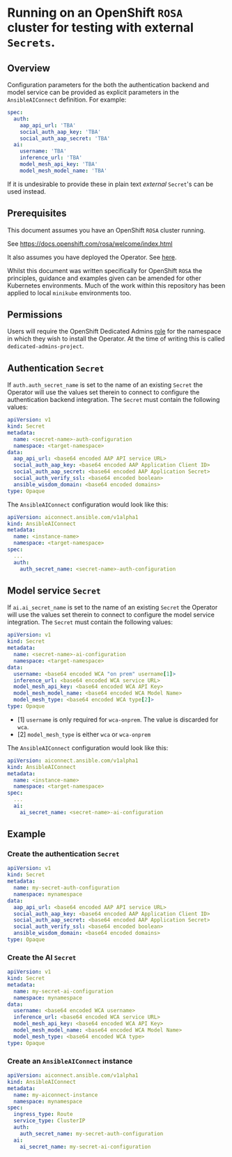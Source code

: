 # Running on an OpenShift `ROSA` cluster for testing with external `Secrets`.

## Overview

Configuration parameters for the both the authentication backend and model service can be provided as explicit parameters in the `AnsibleAIConnect` definition. For example:
```yaml
spec:
  auth:
    aap_api_url: 'TBA'
    social_auth_aap_key: 'TBA'
    social_auth_aap_secret: 'TBA'
  ai:
    username: 'TBA'
    inference_url: 'TBA'
    model_mesh_api_key: 'TBA'
    model_mesh_model_name: 'TBA'
```
If it is undesirable to provide these in plain text _external_ `Secret`'s can be used instead.

## Prerequisites

This document assumes you have an OpenShift `ROSA` cluster running.

See https://docs.openshift.com/rosa/welcome/index.html

It also assumes you have deployed the Operator. See [here](openshift-rosa-test-cluster.md#install-the-operator).

Whilst this document was written specifically for OpenShift `ROSA` the principles, guidance and examples given can be amended for other Kubernetes environments. Much of the work within this repository has been applied to local `minikube` environments too.

## Permissions

Users will require the OpenShift Dedicated Admins [role](https://docs.openshift.com/dedicated/authentication/osd-admin-roles.html#the-dedicated-admin-role) for the namespace in which they wish to install the Operator. At the time of writing this is called `dedicated-admins-project`.

## Authentication `Secret`

If `auth.auth_secret_name` is set to the name of an existing `Secret` the Operator will use the values set therein to connect to configure the authentication backend integration. The `Secret` must contain the following values:
```yaml
apiVersion: v1
kind: Secret
metadata:
  name: <secret-name>-auth-configuration
  namespace: <target-namespace>
data:
  aap_api_url: <base64 encoded AAP API service URL>
  social_auth_aap_key: <base64 encoded AAP Application Client ID>
  social_auth_aap_secret: <base64 encoded AAP Application Secret>
  social_auth_verify_ssl: <base64 encoded boolean>
  ansible_wisdom_domain: <base64 encoded domains>
type: Opaque
```
The `AnsibleAIConnect` configuration would look like this:
```yaml
apiVersion: aiconnect.ansible.com/v1alpha1
kind: AnsibleAIConnect
metadata:
  name: <instance-name>
  namespace: <target-namespace>
spec:
  ...
  auth:
    auth_secret_name: <secret-name>-auth-configuration
```

## Model service `Secret`

If `ai.ai_secret_name` is set to the name of an existing `Secret` the Operator will use the values set therein to connect to configure the model service integration. The `Secret` must contain the following values:
```yaml
apiVersion: v1
kind: Secret
metadata:
  name: <secret-name>-ai-configuration
  namespace: <target-namespace>
data:
  username: <base64 encoded WCA "on prem" username[1]>
  inference_url: <base64 encoded WCA service URL>
  model_mesh_api_key: <base64 encoded WCA API Key>
  model_mesh_model_name: <base64 encoded WCA Model Name>
  model_mesh_type: <base64 encoded WCA type[2]>
type: Opaque
```
- [1] `username` is only required for `wca-onprem`. The value is discarded for `wca`.
- [2] `model_mesh_type` is either `wca` or `wca-onprem`

The `AnsibleAIConnect` configuration would look like this:
```yaml
apiVersion: aiconnect.ansible.com/v1alpha1
kind: AnsibleAIConnect
metadata:
  name: <instance-name>
  namespace: <target-namespace>
spec:
  ...
  ai:
    ai_secret_name: <secret-name>-ai-configuration
```

## Example

### Create the authentication `Secret`
```yaml
apiVersion: v1
kind: Secret
metadata:
  name: my-secret-auth-configuration
  namespace: mynamespace
data:
  aap_api_url: <base64 encoded AAP API service URL>
  social_auth_aap_key: <base64 encoded AAP Application Client ID>
  social_auth_aap_secret: <base64 encoded AAP Application Secret>
  social_auth_verify_ssl: <base64 encoded boolean>
  ansible_wisdom_domain: <base64 encoded domains>
type: Opaque
```

### Create the AI `Secret`
```yaml
apiVersion: v1
kind: Secret
metadata:
  name: my-secret-ai-configuration
  namespace: mynamespace
data:
  username: <base64 encoded WCA username>
  inference_url: <base64 encoded WCA service URL>
  model_mesh_api_key: <base64 encoded WCA API Key>
  model_mesh_model_name: <base64 encoded WCA Model Name>
  model_mesh_type: <base64 encoded WCA type>
type: Opaque
```

### Create an `AnsibleAIConnect` instance
```yaml
apiVersion: aiconnect.ansible.com/v1alpha1
kind: AnsibleAIConnect
metadata:
  name: my-aiconnect-instance
  namespace: mynamespace
spec:
  ingress_type: Route
  service_type: ClusterIP
  auth:
    auth_secret_name: my-secret-auth-configuration
  ai:
    ai_secret_name: my-secret-ai-configuration
```